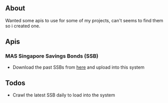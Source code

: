 ## About

Wanted some apis to use for some of my projects, can't seems to find them so i created one.

## Apis

### MAS Singapore Savings Bonds (SSB)

-   Download the past SSBs from [here](https://eservices.mas.gov.sg/statistics/fdanet/StepUpInterest.aspx) and upload into this system

## Todos

-   Crawl the latest SSB daily to load into the system
